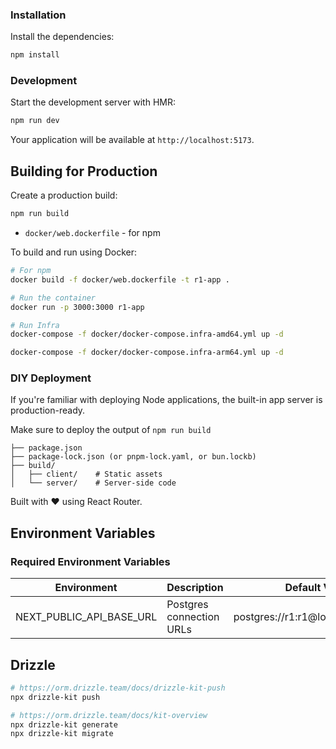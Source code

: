 ### Installation

Install the dependencies:

```bash
npm install
```

### Development

Start the development server with HMR:

```bash
npm run dev
```

Your application will be available at `http://localhost:5173`.

## Building for Production

Create a production build:

```bash
npm run build
```

- `docker/web.dockerfile` - for npm

To build and run using Docker:

```bash
# For npm
docker build -f docker/web.dockerfile -t r1-app .

# Run the container
docker run -p 3000:3000 r1-app

# Run Infra
docker-compose -f docker/docker-compose.infra-amd64.yml up -d

docker-compose -f docker/docker-compose.infra-arm64.yml up -d
```

### DIY Deployment

If you're familiar with deploying Node applications, the built-in app server is production-ready.

Make sure to deploy the output of `npm run build`

```
├── package.json
├── package-lock.json (or pnpm-lock.yaml, or bun.lockb)
├── build/
│   ├── client/    # Static assets
│   └── server/    # Server-side code
```

Built with ❤️ using React Router.

## Environment Variables

### Required Environment Variables

| Environment              | Description              | Default Value                      |
| ------------------------ | ------------------------ | ---------------------------------- |
| NEXT_PUBLIC_API_BASE_URL | Postgres connection URLs | postgres://r1:r1@localhost:5432/r1 |

## Drizzle

```bash
# https://orm.drizzle.team/docs/drizzle-kit-push
npx drizzle-kit push

# https://orm.drizzle.team/docs/kit-overview
npx drizzle-kit generate
npx drizzle-kit migrate
```
